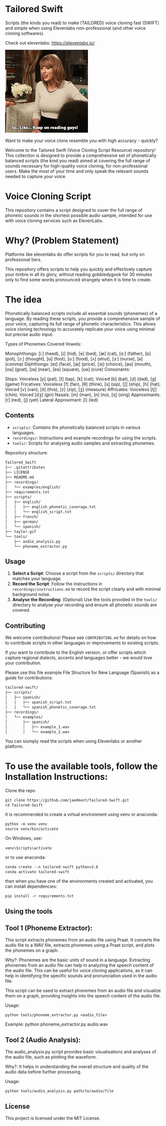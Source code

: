 # Tailored Swift

Scripts (the kinds you read) to make (TAILORED) voice cloning fast (SWIFT) and simple when using Elevenlabs non-professional (and other voice cloning softwares).

Check out elevenlabs: https://elevenlabs.io/

![alt text](taylor.gif)

 Want to make your voice clone resemble you with high accuracy - quickly?
 
 Welcome to the Tailored Swift (Voice Cloning Script Resource) repository! This collection is designed to provide a comprehensive set of phonetically balanced scripts (the kind you read) aimed at covering the full range of sounds necessary for high-quality voice cloning, for non-professional users. Make the most of your time and only speak the relevant sounds needed to capture your voice. 

# Voice Cloning Script

This repository contains a script designed to cover the full range of phonetic sounds in the shortest possible audio sample, intended for use with voice cloning services such as ElevenLabs.

# Why? (Problem Statement)

Platforms like elevenlabs do offer scripts for you to read, but only on professional tiers.

This repository offers scripts to help you quickly and effectively capture your timbre in all its glory, without reading gobbledygook for 30 minutes only to find some words pronounced strangely when it is time to create.

# The idea

Phonetically balanced scripts include all essential sounds (phonemes) of a language. By reading these scripts, you provide a comprehensive sample of your voice, capturing its full range of phonetic characteristics. This allows voice cloning technology to accurately replicate your voice using minimal but precise audio input.

Types of Phonemes Covered
Vowels:

Monophthongs: [iː] (heed), [ɪ] (hid), [e] (bed), [æ] (cat), [ɑː] (father), [ɒ] (pot), [ɔː] (thought), [ʊ] (foot), [uː] (food), [ʌ] (strut), [ɜː] (nurse), [ə] (comma)
Diphthongs: [eɪ] (face), [aɪ] (price), [ɔɪ] (choice), [aʊ] (mouth), [oʊ] (goat), [ɪə] (near), [eə] (square), [ʊə] (cure)
Consonants:

Stops: Voiceless [p] (pat), [t] (tap), [k] (cat); Voiced [b] (bat), [d] (dad), [g] (game)
Fricatives: Voiceless [f] (fan), [θ] (think), [s] (sip), [ʃ] (ship), [h] (hat); Voiced [v] (van), [ð] (this), [z] (zip), [ʒ] (measure)
Affricates: Voiceless [tʃ] (chin); Voiced [dʒ] (gin)
Nasals: [m] (man), [n] (no), [ŋ] (sing)
Approximants: [r] (red), [j] (yet)
Lateral Approximant: [l] (led)


## Contents

- `scripts/`: Contains the phonetically balanced scripts in various languages.
- `recordings/`: Instructions and example recordings for using the scripts.
- `tools/`: Scripts for analysing audio samples and extracting phonemes.

Repository structure:

```
Tailored_Swift
├── .gitattributes
├── LICENSE
├── README.md
├── recordings/                         
│   └── examples/english/
├── requirements.txt
├── scripts/
│   ├── english/
│   │   ├── english_phonetic_coverage.txt
│   │   └── english_script.txt
│   ├── french/
│   ├── german/
│   └── spanish/
├── taylor.gif
└── tools/
    ├── audio_analysis.py
    └── phoneme_extractor.py
```

## Usage

1. **Select a Script**: Choose a script from the `scripts/` directory that matches your language.
2. **Record the Script**: Follow the instructions in `recordings/instructions.md` to record the script clearly and with minimal background noise.
3. **Analyse the Recording**: (Optional) Use the tools provided in the `tools/` directory to analyse your recording and ensure all phonetic sounds are covered.

## Contributing

We welcome contributions! Please see `CONTRIBUTING.md` for details on how to contribute scripts in other languages or improvements to existing scripts.

If you want to contribute to the English version, or offer scripts which capture regional dialects, accents and languages better - we would love your contribution.

Please use this file example File Structure for New Language (Spanish) as a guide for contributions:

```
tailored-swift/
├── scripts/
│   ├── spanish/
│   │   ├── spanish_script.txt
│   │   └── spanish_phonetic_coverage.txt
├── recordings/
│   └── examples/
│       ├── spanish/
│       │   ├── example_1.wav
│       │   └── example_2.wav
```

You can siumply read the scripts when using Elevenlabs or another platform. 

# To use the available tools, follow the Installation Instructions:

Clone the repo

```
git clone https://github.com/jaedmunt/Tailored-Swift.git
cd Tailored-Swift
```

It is recommended to create a virtual environment using venv or anaconda:

```
python -m venv venv
source venv/bin/activate   

```

On Windows, use:

`venv\Scripts\activate`

or to use anaconda:

```
conda create --n tailored-swift python=3.8
conda activate tailored-swift
```

then when you have one of the environments created and activated, you can install dependencies:

```
pip install -r requirements.txt
```

## Using the tools

## Tool 1 (Phoneme Extractor):

This script extracts phonemes from an audio file using Praat. It converts the audio file to a WAV file, extracts phonemes using a Praat script, and plots the phonemes on a graph.

Why?: Phonemes are the basic units of sound in a language. Extracting phonemes from an audio file can help in analyzing the speech content of the audio file. This can be useful for voice cloning applications, as it can help in identifying the specific sounds and pronunciation used in the audio file.

This script can be used to extract phonemes from an audio file and visualize them on a graph, providing insights into the speech content of the audio file.

Usage: 

```
python tools/phoneme_extractor.py <audio_file>
```

Example: python phoneme_extractor.py audio.wav

## Tool 2 (Audio Analysis):

The audio_analysis.py script provides basic visualisations and analyses of the audio file, such as plotting the waveform.

Why?: It helps in understanding the overall structure and quality of the audio data before further processing.

Usage: 

```
python tools/audio_analysis.py path/to/audio/file
```

## License

This project is licensed under the MIT License.


